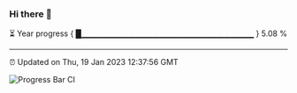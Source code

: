 ### Hi there 👋

⏳ Year progress { █▁▁▁▁▁▁▁▁▁▁▁▁▁▁▁▁▁▁▁▁▁▁▁▁▁▁▁▁▁ } 5.08 %

---

⏰ Updated on Thu, 19 Jan 2023 12:37:56 GMT

![Progress Bar CI](https://github.com/ZhaoGui/ZhaoGui/workflows/Progress%20Bar%20CI/badge.svg)
